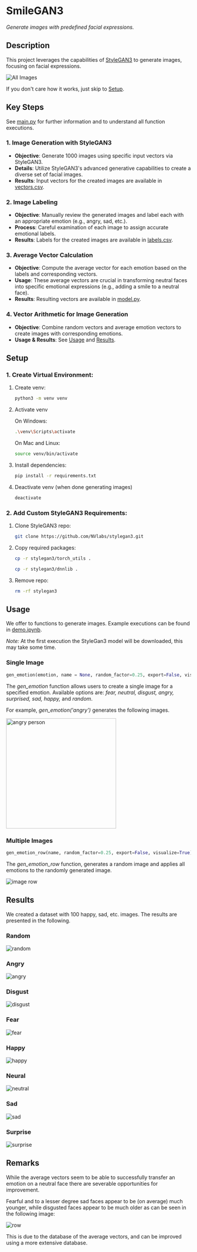 # SmileGAN3

*Generate images with predefined facial expressions.*

## Description

This project leverages the capabilities of [StyleGAN3](https://github.com/NVlabs/stylegan3/tree/main) to generate images, focusing on facial expressions. 

![All Images](img/result/row/row_11.png)

If you don't care how it works, just skip to [Setup](#setup).

## Key Steps

See [main.py](main.py) for further information and to understand all function executions.

### 1. Image Generation with StyleGAN3

- **Objective**: Generate 1000 images using specific input vectors via StyleGAN3.
- **Details**: Utilize StyleGAN3's advanced generative capabilities to create a diverse set of facial images.
- **Results**: Input vectors for the created images are available in [vectors.csv](img/train/vectors.csv).

### 2. Image Labeling

- **Objective**: Manually review the generated images and label each with an appropriate emotion (e.g., angry, sad, etc.).
- **Process**: Careful examination of each image to assign accurate emotional labels.
- **Results**: Labels for the created images are available in [labels.csv](img/train/labels.csv).

### 3. Average Vector Calculation

- **Objective**: Compute the average vector for each emotion based on the labels and corresponding vectors.
- **Usage**: These average vectors are crucial in transforming neutral faces into specific emotional expressions (e.g., adding a smile to a neutral face).
- **Results**: Resulting vectors are available in [model.py](model.py).

### 4. Vector Arithmetic for Image Generation

- **Objective**: Combine random vectors and average emotion vectors to create images with corresponding emotions.
- **Usage & Results**: See [Usage](#usage) and [Results](#results).



## Setup
### 1. Create Virtual Environment:

1. Create venv:
    ```bash
    python3 -m venv venv
    ```

2. Activate venv

    On Windows:
    ```bash
    .\venv\Scripts\activate
    ```

    On Mac and Linux:
    ```bash
    source venv/bin/activate
    ```
3. Install dependencies:

    ```bash
    pip install -r requirements.txt
    ```

4. Deactivate venv (when done generating images)

    ```bash
    deactivate  
    ```

### 2. Add Custom StyleGAN3 Requirements:
1. Clone StyleGAN3 repo:
    ```bash
    git clone https://github.com/NVlabs/stylegan3.git
    ```

2. Copy required packages:
    ```bash
    cp -r stylegan3/torch_utils .
    ```

    ```bash
    cp -r stylegan3/dnnlib .
    ```

3. Remove repo:
    ```bash
    rm -rf stylegan3
    ```

## Usage

We offer to functions to generate images. Example executions can be found in [demo.ipynb](demo.ipynb). 

*Note:* At the first execution the StyleGan3 model will be downloaded, this may take some time.

### Single Image

```python
gen_emotion(emotion, name = None, random_factor=0.25, export=False, visualize=True)
```

The *gen_emotion* function allows users to create a single image for a specified emotion. Available options are: *fear, neutral, disgust, angry, surprised, sad, happy,* and *random*.

For example, *gen_emotion('angry')* generates the following images. 

<img src="img/result/angry/example.png" alt="angry person" width="300"/>


### Multiple Images 

```python
gen_emotion_row(name, random_factor=0.25, export=False, visualize=True)
```

The *gen_emotion_row* function, generates a random image and applies all emotions to the randomly generated image.

![image row](img/result/row/row_12.png)

## Results

We created a dataset with 100 happy, sad, etc. images. The results are presented in the following.

### Random

![random](img/result/random/random_faces.png)

### Angry

![angry](img/result/angry/angry_faces.png)

### Disgust

![disgust](img/result/disgust/disgust_faces.png)

### Fear

![fear](img/result/fear/fear_faces.png)

### Happy

![happy](img/result/happy/happy_faces.png)

### Neural

![neutral](img/result/neutral/neutral_faces.png)

### Sad

![sad](img/result/sad/sad_faces.png)

### Surprise

![surprise](img/result/surprise/surprise_faces.png)

## Remarks

While the average vectors seem to be able to successfully transfer an emotion on a neutral face there are severable opportunities for improvement.

Fearful and to a lesser degree sad faces appear to be (on average) much younger, while disgusted faces appear to be much older as can be seen in the following image:

![row](img/result/row/row_13.png)

This is due to the database of the average vectors, and can be improved using a more extensive database.